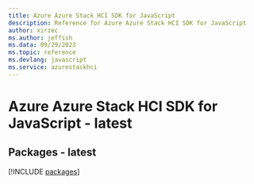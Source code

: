 ```yaml
---
title: Azure Azure Stack HCI SDK for JavaScript
description: Reference for Azure Azure Stack HCI SDK for JavaScript
author: xirzec
ms.author: jeffish
ms.data: 09/29/2023
ms.topic: reference
ms.devlang: javascript
ms.service: azurestackhci
---
```

# Azure Azure Stack HCI SDK for JavaScript - latest
## Packages - latest
[!INCLUDE [packages](azure-stack-hci-index.md)]